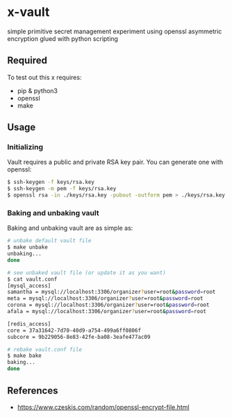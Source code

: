 # x-vault
simple primitive secret management experiment using openssl asymmetric encryption glued with python scripting

## Required
To test out this x requires:
- pip & python3
- openssl
- make

## Usage
### Initializing
Vault requires a public and private RSA key pair. You can generate one with openssl:
```sh
$ ssh-keygen -f keys/rsa.key
$ ssh-keygen -m pem -f keys/rsa.key
$ openssl rsa -in ./keys/rsa.key -pubout -outform pem > ./keys/rsa.key.pub
```

### Baking and unbaking vault
Baking and unbaking vault are as simple as:
```sh
# unbake default vault file
$ make unbake
unbaking...
done

# see unbaked vault file (or update it as you want)
$ cat vault.conf
[mysql_access]
samantha = mysql://localhost:3306/organizer?user=root&password=root
meta = mysql://localhost:3306/organizer?user=root&password=root
corona = mysql://localhost:3306/organizer?user=root&password=root
afala = mysql://localhost:3306/organizer?user=root&password=root

[redis_access]
core = 37a31642-7d70-40d9-a754-499a6ff0806f
subcore = 9b229056-8e83-42fe-ba08-3eafe477ac09

# rebake vault.conf file
$ make bake
baking...
done
```

## References
- https://www.czeskis.com/random/openssl-encrypt-file.html